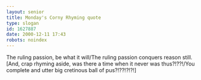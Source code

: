 ```yaml
---
layout: senior
title: Monday's Corny Rhyming quote
type: slogan
id: 1627887
date: 2000-12-11 17:43
robots: noindex
---
```

The ruling passion, be what it will/The ruling passion conquers reason still. [And, crap rhyming aside, was there a time when it never was thus?!??!/You complete and utter big cretinous ball of pus?!??!?!?!]